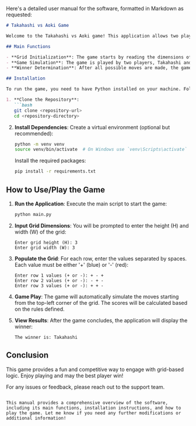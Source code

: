 Here's a detailed user manual for the software, formatted in Markdown as requested:

```markdown
# Takahashi vs Aoki Game

Welcome to the Takahashi vs Aoki game! This application allows two players to compete on a grid filled with blue ('+') and red ('-') squares, where each player scores points based on their moves.

## Main Functions

- **Grid Initialization**: The game starts by reading the dimensions of the grid (H x W) and populating it with values of either '+' or '-'.
- **Game Simulation**: The game is played by two players, Takahashi and Aoki, who take turns moving through the grid. Points are awarded or deducted based on the color of the square they land on.
- **Winner Determination**: After all possible moves are made, the game compares the scores of both players to declare a winner or a draw.

## Installation

To run the game, you need to have Python installed on your machine. Follow these steps to set up the environment:

1. **Clone the Repository**:
   ```bash
   git clone <repository-url>
   cd <repository-directory>
   ```

2. **Install Dependencies**:
   Create a virtual environment (optional but recommended):
   ```bash
   python -m venv venv
   source venv/bin/activate  # On Windows use `venv\Scripts\activate`
   ```

   Install the required packages:
   ```bash
   pip install -r requirements.txt
   ```

## How to Use/Play the Game

1. **Run the Application**:
   Execute the main script to start the game:
   ```bash
   python main.py
   ```

2. **Input Grid Dimensions**:
   You will be prompted to enter the height (H) and width (W) of the grid:
   ```
   Enter grid height (H): 3
   Enter grid width (W): 3
   ```

3. **Populate the Grid**:
   For each row, enter the values separated by spaces. Each value must be either '+' (blue) or '-' (red):
   ```
   Enter row 1 values (+ or -): + - +
   Enter row 2 values (+ or -): - + -
   Enter row 3 values (+ or -): + + -
   ```

4. **Game Play**:
   The game will automatically simulate the moves starting from the top-left corner of the grid. The scores will be calculated based on the rules defined.

5. **View Results**:
   After the game concludes, the application will display the winner:
   ```
   The winner is: Takahashi
   ```

## Conclusion

This game provides a fun and competitive way to engage with grid-based logic. Enjoy playing and may the best player win!

For any issues or feedback, please reach out to the support team.
```

This manual provides a comprehensive overview of the software, including its main functions, installation instructions, and how to play the game. Let me know if you need any further modifications or additional information!